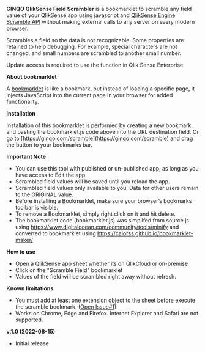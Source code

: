 
**GINQO QlikSense Field Scrambler** is a bookmarklet to scramble any field value of your QlikSense app using javascript and [QlikSense Engine Scramble API](https://qlik.dev/apis/json-rpc/qix/doc#%23%2Fentries%2FDoc%2Fentries%2FScramble)  without making external calls to any server on every modern browser.
	
Scrambles a field so the data is not recognizable. Some properties are retained to help debugging. For example, special characters are not changed, and small numbers are scrambled to another small number.

Update access is required to use the function in Qlik Sense Enterprise.


**About bookmarklet**

A [bookmarklet](https://en.wikipedia.org/wiki/Bookmarklet) is like a bookmark, but instead of loading a specific page, it injects JavaScript into the current page in your browser for added functionality. 


**Installation** 

Installation of this bookmarklet is performed by creating a new bookmark, and pasting the bookmarklet.js code above into the URL destination field. 
Or go to [https://ginqo.com/scramble](https://ginqo.com/scramble) and drag the button to your bookmarks bar.


**Important Note**  
-   You can use this tool with published or un-published app, as long as you have access to Edit the app.
-   Scrambled field values will be saved until you reload the app.
-   Scrambled field values only available to you. Data for other users remain to the ORIGINAL value.
-   Before installing a Bookmarklet, make sure your browser’s bookmarks toolbar is visible.
-   To remove a Bookmarklet, simply right click on it and hit delete.
-   The bookmarklet code (bookmarklet.js) was simplifed from source.js using https://www.digitalocean.com/community/tools/minify and converted to bookmarklet using https://caiorss.github.io/bookmarklet-maker/

**How to use**
-   Open a QlikSense app sheet whether its on QlikCloud or on-premise
-   Click on the "Scramble Field" bookmarklet
-   Values of the field will be scrambled right away without refresh.

**Known limitations**
-   You must add at least one extension object to the sheet before execute the scramble bookmark. ([Open Issue#1](https://github.com/rikiginqo/qliksense-field-scrambler/issues/1))
-   Works on Chrome, Edge and Firefox. Internet Explorer and Safari are not supported.



**v.1.0 (2022-08-15)**
-   Initial release
